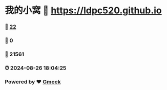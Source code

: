 # 我的小窝 :link: https://ldpc520.github.io 
### :page_facing_up: [22](https://ldpc520.github.io/tag.html) 
### :speech_balloon: 0 
### :hibiscus: 21561 
### :alarm_clock: 2024-08-26 18:04:25 
### Powered by :heart: [Gmeek](https://github.com/Meekdai/Gmeek)
